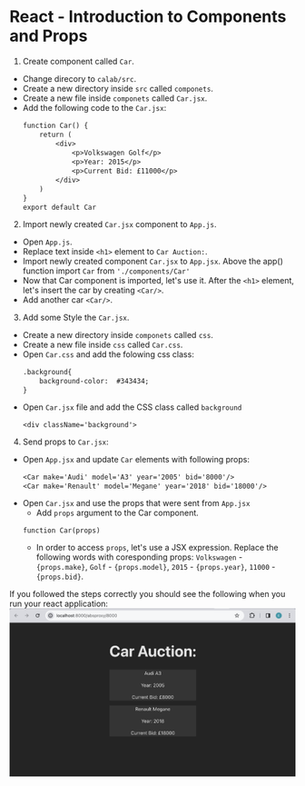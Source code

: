# React - Introduction to Components and Props

1. Create component called `Car`.
-   Change direcory to `calab/src`.
-   Create a new directory inside `src` called `componets`.
-   Create a new file inside `componets` called `Car.jsx`.
-   Add the following code to the `Car.jsx`:
    ```
    function Car() {
        return (
            <div>
                <p>Volkswagen Golf</p>
                <p>Year: 2015</p>
                <p>Current Bid: £11000</p>
            </div>
        )
    }
    export default Car
    ```

2. Import newly created `Car.jsx` component to `App.js`.
-   Open `App.js`.
-   Replace text inside `<h1>` element to `Car Auction:`.
-   Import newly created component `Car.jsx` to `App.jsx`. Above the app() function import `Car` from `'./components/Car'`
-   Now that Car component is imported, let's use it. After the `<h1>` element, let's insert the car by creating `<Car/>`.
-   Add another car `<Car/>`.

3. Add some Style the `Car.jsx`.
- Create a new directory inside `componets` called `css`.
- Create a new file inside `css` called `Car.css`.
- Open `Car.css` and add the folowing css class:
  ```
  .background{
      background-color:  #343434;
  }
  ```
- Open `Car.jsx` file and add the CSS class called `background`
  ```
  <div className='background'>
  ```

4. Send props to `Car.jsx`:
-  Open `App.jsx` and update `Car` elements with following props:
    ```
    <Car make='Audi' model='A3' year='2005' bid='8000'/>
    <Car make='Renault' model='Megane' year='2018' bid='18000'/>
    ```
-   Open `Car.jsx` and use the props that were sent from `App.jsx`
    - Add `props` argument to the Car component.
    ```
    function Car(props)
    ```
    - In order to access `props`, let's use a JSX expression. Replace the following words with coresponding props:
    `Volkswagen` - `{props.make}`,
    `Golf` - `{props.model}`,
    `2015` - `{props.year}`,
    `11000` - `{props.bid}`.

If you followed the steps correctly you should see the following when you run your react application:
[![Result](resources/result.png)]()  

